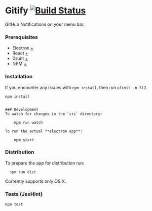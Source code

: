 Gitify [![Build Status](https://magnum.travis-ci.com/ekonstantinidis/gitify.svg?token=9QR4ewbqbkEmHps6q5sq&branch=master)](https://magnum.travis-ci.com/ekonstantinidis/gitify)
==========
GitHub Notifications on your menu bar.

### Prerequisites

 - Electron [+](http://electron.atom.io/)
 - React [+](https://facebook.github.io/react/)
 - Grunt [+](http://gruntjs.com/)
 - NPM [+](https://www.npmjs.com/)


### Installation
If you encounter any issues with `npm install`, then run `ulimit -n 512`.

    npm install


    ### Development
    To watch for changes in the `src` directory:

        npm run watch

    To run the actual **electron app**:

        npm start


### Distribution
To prepare the app for distribution run:

      npm run dist

Currently supports only OS X.


### Tests (JsxHint)

    npm test
